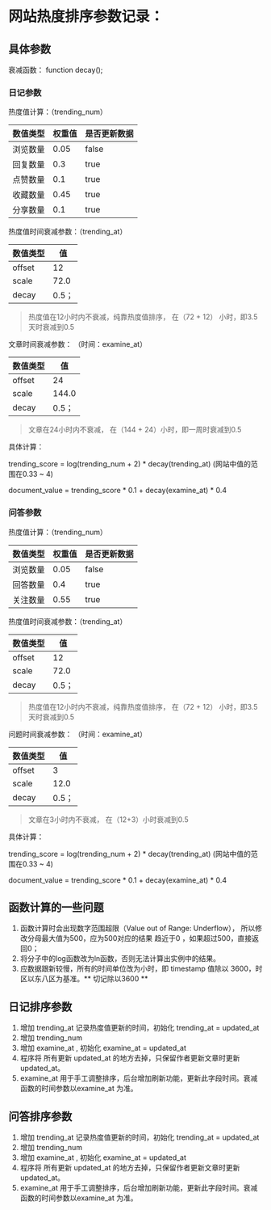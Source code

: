 # 网站热度排序参数记录：

## 具体参数

衰减函数： function decay();

### 日记参数

热度值计算：（trending_num）

数值类型 | 权重值 | 是否更新数据
---|---|---
浏览数量 | 0.05 | false
回复数量 | 0.3 | true
点赞数量 | 0.1 | true
收藏数量 | 0.45 | true
分享数量 | 0.1 | true

热度值时间衰减参数：（trending_at）

数值类型 | 值 
---|--- 
offset | 12 
scale | 72.0
decay | 0.5；

>  热度值在12小时内不衰减，纯靠热度值排序， 在（72 + 12） 小时，即3.5天时衰减到0.5

文章时间衰减参数： （时间：examine_at）

数值类型 | 值 
---|--- 
offset | 24 
scale | 144.0
decay | 0.5；

>  文章在24小时内不衰减， 在（144 + 24）小时，即一周时衰减到0.5

具体计算： 

trending_score = log(trending_num + 2) * decay(trending_at) (网站中值的范围在0.33 ~ 4) 

document_value = trending_score * 0.1 + decay(examine_at) * 0.4


### 问答参数


热度值计算：（trending_num）

数值类型 | 权重值 | 是否更新数据
---|---|---
浏览数量 | 0.05 | false
回答数量 | 0.4 | true
关注数量 | 0.55 | true

热度值时间衰减参数：（trending_at）

数值类型 | 值 
---|--- 
offset | 12 
scale | 72.0
decay | 0.5；

>  热度值在12小时内不衰减，纯靠热度值排序， 在（72 + 12） 小时，即3.5天时衰减到0.5

问题时间衰减参数： （时间：examine_at）

数值类型 | 值 
---|--- 
offset | 3 
scale | 12.0
decay | 0.5；

>  文章在3小时内不衰减， 在（12+3）小时衰减到0.5

具体计算： 

trending_score = log(trending_num + 2) * decay(trending_at) (网站中值的范围在0.33 ~ 4) 

document_value = trending_score * 0.1 + decay(examine_at) * 0.4


## 函数计算的一些问题

1. 函数计算时会出现数字范围超限（Value out of Range: Underflow）， 所以修改分母最大值为500，应为500对应的结果 趋近于0 ，如果超过500，直接返回0；
2. 将分子中的log函数改为ln函数，否则无法计算出实例中的结果。
3. 应数据跟新较慢，所有的时间单位改为小时，即 timestamp 值除以 3600，时区以东八区为基准。** 切记除以3600 **


## 日记排序参数

1. 增加 trending_at 记录热度值更新的时间，初始化 trending_at = updated_at
2. 增加 trending_num
3. 增加 examine_at , 初始化 examine_at = updated_at
4. 程序将 所有更新 updated_at 的地方去掉，只保留作者更新文章时更新 updated_at。
5. examine_at 用于手工调整排序，后台增加刷新功能，更新此字段时间。衰减函数的时间参数以examine_at 为准。

## 问答排序参数

1. 增加 trending_at 记录热度值更新的时间，初始化 trending_at = updated_at
2. 增加 trending_num
3. 增加 examine_at , 初始化 examine_at = updated_at
4. 程序将 所有更新 updated_at 的地方去掉，只保留作者更新文章时更新 updated_at。
5. examine_at 用于手工调整排序，后台增加刷新功能，更新此字段时间。衰减函数的时间参数以examine_at 为准。